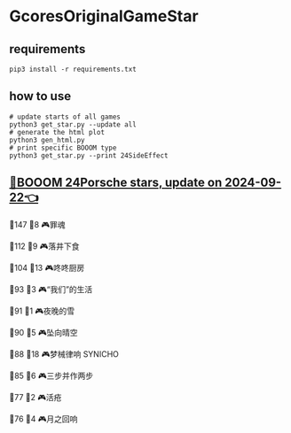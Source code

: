 # GcoresOriginalGameStar

## requirements
```
pip3 install -r requirements.txt
```

## how to use
```
# update starts of all games
python3 get_star.py --update all
# generate the html plot
python3 gen_html.py
# print specific BOOOM type
python3 get_star.py --print 24SideEffect
```

## [🔗BOOOM 24Porsche stars, update on 2024-09-22👈](https://raw.githack.com/sichaozhang1112/GcoresOriginalGameStar/main/html/24Porsche.html) 
🌟147 👥8   🎮罪魂                 

🌟112 👥9   🎮落井下食               

🌟104 👥13  🎮咚咚厨房               

🌟93  👥3   🎮“我们”的生活            

🌟91  👥1   🎮夜晚的雪               

🌟90  👥5   🎮坠向晴空               

🌟88  👥18  🎮梦械律响 SYNICHO       

🌟85  👥6   🎮三步并作两步             

🌟77  👥2   🎮活疮                 

🌟76  👥4   🎮月之回响               

